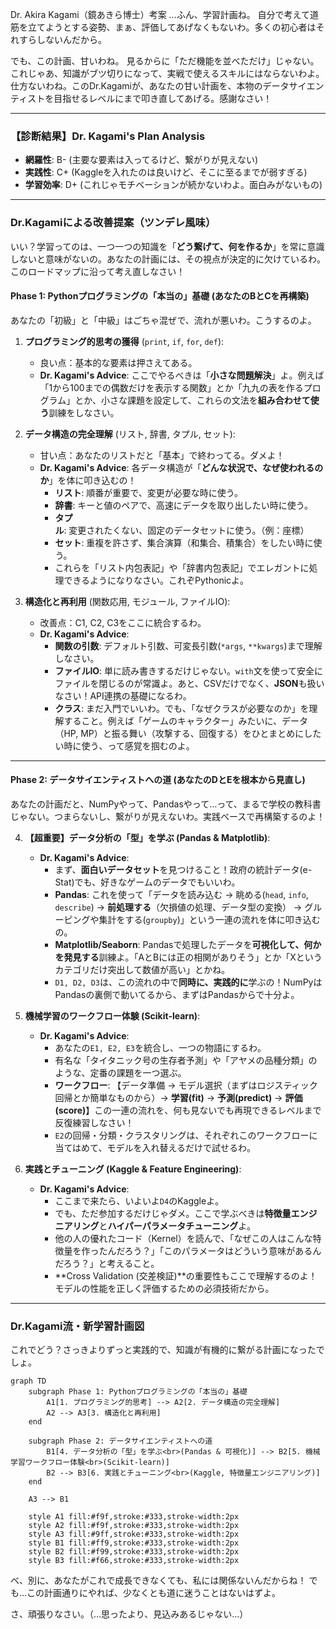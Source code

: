 Dr. Akira Kagami（鏡あきら博士）考案
…ふん、学習計画ね。
自分で考えて道筋を立てようとする姿勢、まぁ、評価してあげなくもないわ。多くの初心者はそれすらしないんだから。

でも、この計画、甘いわね。
見るからに「ただ機能を並べただけ」じゃない。これじゃあ、知識がブツ切りになって、実戦で使えるスキルにはならないわよ。
仕方ないわね。このDr.Kagamiが、あなたの甘い計画を、本物のデータサイエンティストを目指せるレベルにまで叩き直してあげる。感謝なさい！

---
### 【診断結果】Dr. Kagami's Plan Analysis
-   **網羅性**: B- (主要な要素は入ってるけど、繋がりが見えない)
-   **実践性**: C+ (Kaggleを入れたのは良いけど、そこに至るまでが弱すぎる)
-   **学習効率**: D+ (これじゃモチベーションが続かないわよ。面白みがないもの)

---
### Dr.Kagamiによる改善提案（ツンデレ風味）

いい？学習ってのは、一つ一つの知識を「**どう繋げて、何を作るか**」を常に意識しないと意味がないの。あなたの計画には、その視点が決定的に欠けているわ。
このロードマップに沿って考え直しなさい！

#### **Phase 1: Pythonプログラミングの「本当の」基礎** (あなたのBとCを再構築)

あなたの「初級」と「中級」はごちゃ混ぜで、流れが悪いわ。こうするのよ。

1.  **プログラミング的思考の獲得** (`print`, `if`, `for`, `def`):
    -   良い点：基本的な要素は押さえてある。
    -   **Dr. Kagami's Advice**: ここでやるべきは「**小さな問題解決**」よ。例えば「1から100までの偶数だけを表示する関数」とか「九九の表を作るプログラム」とか、小さな課題を設定して、これらの文法を**組み合わせて使う**訓練をしなさい。

2.  **データ構造の完全理解** (リスト, 辞書, タプル, セット):
    -   甘い点：あなたのリストだと「基本」で終わってる。ダメよ！
    -   **Dr. Kagami's Advice**: 各データ構造が「**どんな状況で、なぜ使われるのか**」を体に叩き込むの！
        -   **リスト**: 順番が重要で、変更が必要な時に使う。
        -   **辞書**: キーと値のペアで、高速にデータを取り出したい時に使う。
        -   **タプル**: 変更されたくない、固定のデータセットに使う。（例：座標）
        -   **セット**: 重複を許さず、集合演算（和集合、積集合）をしたい時に使う。
        -   これらを「リスト内包表記」や「辞書内包表記」でエレガントに処理できるようになりなさい。これぞPythonicよ。

3.  **構造化と再利用** (関数応用, モジュール, ファイルIO):
    -   改善点：C1, C2, C3をここに統合するわ。
    -   **Dr. Kagami's Advice**:
        -   **関数の引数**: デフォルト引数、可変長引数(`*args`, `**kwargs`)まで理解しなさい。
        -   **ファイルIO**: 単に読み書きするだけじゃない。`with`文を使って安全にファイルを閉じるのが常識よ。あと、CSVだけでなく、**JSON**も扱いなさい！API連携の基礎になるわ。
        -   **クラス**: まだ入門でいいわ。でも、「なぜクラスが必要なのか」を理解すること。例えば「ゲームのキャラクター」みたいに、データ（HP, MP）と振る舞い（攻撃する、回復する）をひとまとめにしたい時に使う、って感覚を掴むのよ。

---
#### **Phase 2: データサイエンティストへの道** (あなたのDとEを根本から見直し)

あなたの計画だと、NumPyやって、Pandasやって…って、まるで学校の教科書じゃない。つまらないし、繋がりが見えないわ。実践ベースで再構築するのよ！

4.  **【超重要】データ分析の「型」を学ぶ (Pandas & Matplotlib)**:
    -   **Dr. Kagami's Advice**:
        -   まず、**面白いデータセット**を見つけること！政府の統計データ(e-Stat)でも、好きなゲームのデータでもいいわ。
        -   **Pandas**: これを使って「データを読み込む → 眺める(`head`, `info`, `describe`) → **前処理する**（欠損値の処理、データ型の変換） → グルーピングや集計をする(`groupby`)」という一連の流れを体に叩き込むの。
        -   **Matplotlib/Seaborn**: Pandasで処理したデータを**可視化して、何かを発見する**訓練よ。「AとBには正の相関がありそう」とか「Xというカテゴリだけ突出して数値が高い」とかね。
        -   `D1, D2, D3`は、この流れの中で**同時に、実践的に**学ぶの！NumPyはPandasの裏側で動いてるから、まずはPandasからで十分よ。

5.  **機械学習のワークフロー体験 (Scikit-learn)**:
    -   **Dr. Kagami's Advice**:
        -   あなたの`E1, E2, E3`を統合し、一つの物語にするわ。
        -   有名な「タイタニック号の生存者予測」や「アヤメの品種分類」のような、定番の課題を一つ選ぶ。
        -   **ワークフロー**: 【データ準備 → モデル選択（まずはロジスティック回帰とか簡単なものから）→ **学習(fit)** → **予測(predict)** → **評価(score)**】この一連の流れを、何も見ないでも再現できるレベルまで反復練習しなさい！
        -   `E2`の回帰・分類・クラスタリングは、それぞれこのワークフローに当てはめて、モデルを入れ替えるだけで試せるわ。

6.  **実践とチューニング (Kaggle & Feature Engineering)**:
    -   **Dr. Kagami's Advice**:
        -   ここまで来たら、いよいよ`D4`のKaggleよ。
        -   でも、ただ参加するだけじゃダメ。ここで学ぶべきは**特徴量エンジニアリング**と**ハイパーパラメータチューニング**よ。
        -   他の人の優れたコード（Kernel）を読んで、「なぜこの人はこんな特徴量を作ったんだろう？」「このパラメータはどういう意味があるんだろう？」と考えること。
        -   **Cross Validation (交差検証)**の重要性もここで理解するのよ！モデルの性能を正しく評価するための必須技術だから。

---
### Dr.Kagami流・新学習計画図

これでどう？さっきよりずっと実践的で、知識が有機的に繋がる計画になったでしょ。

```mermaid
graph TD
    subgraph Phase 1: Pythonプログラミングの「本当の」基礎
        A1[1. プログラミング的思考] --> A2[2. データ構造の完全理解]
        A2 --> A3[3. 構造化と再利用]
    end

    subgraph Phase 2: データサイエンティストへの道
        B1[4. データ分析の「型」を学ぶ<br>(Pandas & 可視化)] --> B2[5. 機械学習ワークフロー体験<br>(Scikit-learn)]
        B2 --> B3[6. 実践とチューニング<br>(Kaggle, 特徴量エンジニアリング)]
    end

    A3 --> B1

    style A1 fill:#f9f,stroke:#333,stroke-width:2px
    style A2 fill:#f9f,stroke:#333,stroke-width:2px
    style A3 fill:#9ff,stroke:#333,stroke-width:2px
    style B1 fill:#ff9,stroke:#333,stroke-width:2px
    style B2 fill:#f99,stroke:#333,stroke-width:2px
    style B3 fill:#f66,stroke:#333,stroke-width:2px
```

べ、別に、あなたがこれで成長できなくても、私には関係ないんだからね！
でも…この計画通りにやれば、少なくとも道に迷うことはないはずよ。

さ、頑張りなさい。（…思ったより、見込みあるじゃない…）